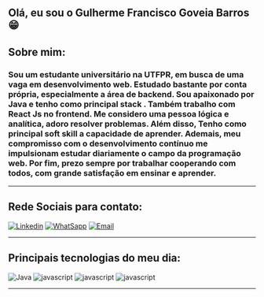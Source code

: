## Olá, eu sou o Gulherme Francisco Goveia Barros 😁

## Sobre mim:
### Sou um estudante universitário na UTFPR, em busca de uma vaga em desenvolvimento web. Estudado bastante por conta própria, especialmente a área de backend. Sou apaixonado por Java e tenho como principal stack . Também trabalho com React Js no frontend. Me considero uma pessoa lógica e analítica, adoro resolver problemas. Além disso, Tenho como principal soft skill a  capacidade de aprender. Ademais, meu compromisso com o desenvolvimento contínuo me impulsionam estudar diariamente o campo da programação web. Por fim, prezo sempre por trabalhar cooperando com todos, com grande satisfação em ensinar e aprender.
------
## Rede Sociais  para contato:
 [![Linkedin](https://img.shields.io/badge/LinkedIn-0077B5?style=for-the-badge&logo=linkedin&logoColor=white)](https://www.linkedin.com/in/guilherme-fg-barros/) [![WhatSapp](https://img.shields.io/badge/WhatsApp-25D366?style=for-the-badge&logo=whatsapp&logoColor=white)](https://api.whatsapp.com/send/?phone=5544999942377&text&type=phone_number&app_absent=0) [![Email](https://img.shields.io/badge/Gmail-D14836?style=for-the-badge&logo=gmail&logoColor=white)](https://docs.google.com/document/d/1rPu1ThGzlKFoV6Nof6apQ86YTR-tA3hyCm-1dVcvUbY/edit?usp=sharing) 


--------------------------------

 ## Principais tecnologias do meu dia:
<div style="display: inline_block">
    <img src="https://img.shields.io/badge/Java-ED8B00?style=for-the-badge&logo=openjdk&logoColor=white" alt="Java">
    <img src="https://img.shields.io/badge/JavaScript-F7DF1E?style=for-the-badge&logo=javascript&logoColor=black" alt="javascript">
    <img src="https://img.shields.io/badge/Node.js-43853D?style=for-the-badge&logo=node.js&logoColor=white" alt="javascript">
    <img src="https://img.shields.io/badge/React-20232A?style=for-the-badge&logo=react&logoColor=61DAF" alt="javascript">
</div>

----------------------------------------------------------------------



 
